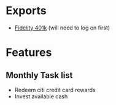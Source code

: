 # Exports

- [Fidelity 401k](https://wealth.emaplan.com/fidelity/CS/Investments#section=Balances&accountID=7be50250-c05a-42f3-a993-cfb7f7d4bc5f&connectionAccountID=129571128&startDate=11%2F14%2F2024&endDate=12%2F14%2F2024) (will need to log on first)

# Features

## Monthly Task list

- Redeem citi credit card rewards
- Invest available cash
